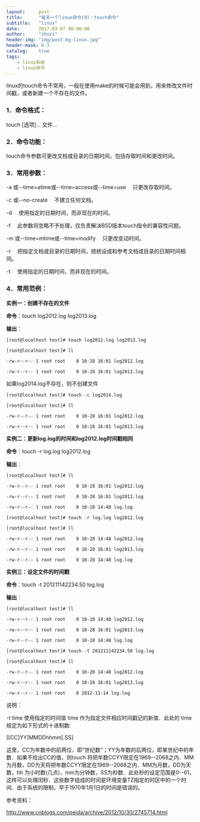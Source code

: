 ```yaml
---
layout:     post
title:      "每天一个linux命令(9)：touch命令"
subtitle:   "linux"
date:       2017-03-07 00:00:00
author:     "zhuzi"
header-img: "img/post-bg-linux.jpg"
header-mask: 0.3
catalog:    true
tags:
    - linux系统
    - linux命令
---
```


linux的touch命令不常用，一般在使用make的时候可能会用到，用来修改文件时间戳，或者新建一个不存在的文件。

### 1．命令格式：

touch [选项]... 文件...

### 2．命令功能：

touch命令参数可更改文档或目录的日期时间，包括存取时间和更改时间。

### 3．常用参数：

-a   或--time=atime或--time=access或--time=use 　只更改存取时间。

-c   或--no-create 　不建立任何文档。

-d 　使用指定的日期时间，而非现在的时间。

-f 　此参数将忽略不予处理，仅负责解决BSD版本touch指令的兼容性问题。

-m   或--time=mtime或--time=modify 　只更改变动时间。

-r 　把指定文档或目录的日期时间，统统设成和参考文档或目录的日期时间相同。

-t 　使用指定的日期时间，而非现在的时间。


### 4．常用范例：

**实例一：创建不存在的文件**

**命令**：touch log2012.log log2013.log

**输出**：

    [root@localhost test]# touch log2012.log log2013.log

    [root@localhost test]# ll

    -rw-r--r-- 1 root root    0 10-28 16:01 log2012.log

    -rw-r--r-- 1 root root    0 10-28 16:01 log2013.log

如果log2014.log不存在，则不创建文件

    [root@localhost test]# touch -c log2014.log

    [root@localhost test]# ll

    -rw-r--r-- 1 root root    0 10-28 16:01 log2012.log

    -rw-r--r-- 1 root root    0 10-28 16:01 log2013.log

**实例二：更新log.log的时间和log2012.log时间戳相同**

**命令**：touch -r log.log log2012.log

**输出**：

    [root@localhost test]# ll

    -rw-r--r-- 1 root root    0 10-28 16:01 log2012.log

    -rw-r--r-- 1 root root    0 10-28 16:01 log2013.log

    -rw-r--r-- 1 root root    0 10-28 14:48 log.log

    [root@localhost test]# touch -r log.log log2012.log

    [root@localhost test]# ll

    -rw-r--r-- 1 root root    0 10-28 14:48 log2012.log

    -rw-r--r-- 1 root root    0 10-28 16:01 log2013.log

    -rw-r--r-- 1 root root    0 10-28 14:48 log.log

**实例三：设定文件的时间戳**

**命令**：touch -t 201211142234.50 log.log

**输出**：

    [root@localhost test]# ll

    -rw-r--r-- 1 root root    0 10-28 14:48 log2012.log

    -rw-r--r-- 1 root root    0 10-28 16:01 log2013.log

    -rw-r--r-- 1 root root    0 10-28 14:48 log.log

    [root@localhost test]# touch -t 201211142234.50 log.log

    [root@localhost test]# ll

    -rw-r--r-- 1 root root    0 10-28 14:48 log2012.log

    -rw-r--r-- 1 root root    0 10-28 16:01 log2013.log

    -rw-r--r-- 1 root root    0 2012-11-14 log.log

说明：

-t  time 使用指定的时间值 time 作为指定文件相应时间戳记的新值．此处的 time规定为如下形式的十进制数:

  [[CC]YY]MMDDhhmm[.SS]

这里，CC为年数中的前两位，即“世纪数“；YY为年数的后两位，即某世纪中的年数．如果不给出CC的值，则touch   将把年数CCYY限定在1969--2068之内．MM为月数，DD为天将把年数CCYY限定在1969--2068之内．MM为月数，DD为天数，hh 为小时数(几点)，mm为分钟数，SS为秒数．此处秒的设定范围是0--61，这样可以处理闰秒．这些数字组成的时间是环境变量TZ指定的时区中的一个时 间．由于系统的限制，早于1970年1月1日的时间是错误的。

参考资料：

http://www.cnblogs.com/peida/archive/2012/10/30/2745714.html





